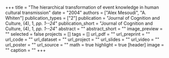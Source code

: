 +++
title = "The hierarchical transformation of event knowledge in human cultural transmission"
date = "2004"
authors = ["Alex Mesoudi", "A. Whiten"]
publication_types = ["2"]
publication = "Journal of Cognition and Culture, (4), 1, _pp. 1--24_"
publication_short = "Journal of Cognition and Culture, (4), 1, _pp. 1--24_"
abstract = ""
abstract_short = ""
image_preview = ""
selected = false
projects = []
tags = []
url_pdf = ""
url_preprint = ""
url_code = ""
url_dataset = ""
url_project = ""
url_slides = ""
url_video = ""
url_poster = ""
url_source = ""
math = true
highlight = true
[header]
image = ""
caption = ""
+++
